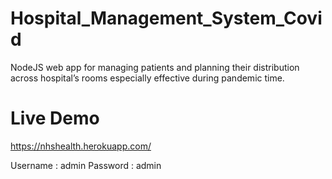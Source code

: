# Hospital_Management_System_Covid
NodeJS web app for managing patients and planning their distribution across hospital’s rooms especially effective during pandemic time.

# Live Demo
https://nhshealth.herokuapp.com/

Username : admin
Password : admin
